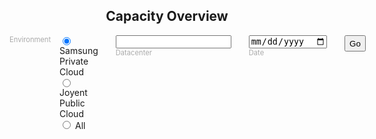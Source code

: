 <form action="/dashboards/12" method="get">
<h2><center>Capacity Overview</center></h2>
<div style="display:flex">
  <label for="Environment" style="color:#AAA;font-size:0.8em">Environment</label>
  <div style="margin:0 1em">
  <input type="radio" name="Environment" value="SPC" checked> Samsung Private Cloud<br>
  <input type="radio" name="Environment" value="JPC"> Joyent Public Cloud<br>
  <input type="radio" name="Environment" value=""> All<br>
  </div>
  <div style="margin:0 1em">
    <input type="text" id="Datacenter" name="Datacenter" /><br />
    <label for="Datacenter" style="color:#AAA;font-size:0.8em">Datacenter</label>
  </div>
  <div style="margin:0 1em">
    <input type="date" id="Date" name="Date" /><br />
    <label for="Date" style="color:#AAA;font-size:0.8em">Date</label>
  </div>
  <div style="margin:0 1em">
   <input type="submit" value="Go" name="Go" style="height:2em" />
  </div>
</div>
